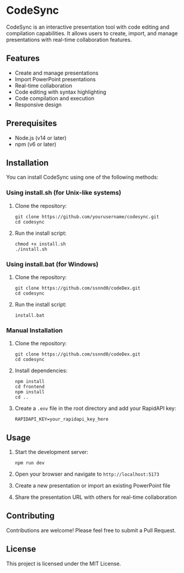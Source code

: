# CodeSync

CodeSync is an interactive presentation tool with code editing and compilation capabilities. It allows users to create, import, and manage presentations with real-time collaboration features.

## Features

- Create and manage presentations
- Import PowerPoint presentations
- Real-time collaboration
- Code editing with syntax highlighting
- Code compilation and execution
- Responsive design

## Prerequisites

- Node.js (v14 or later)
- npm (v6 or later)

## Installation

You can install CodeSync using one of the following methods:

### Using install.sh (for Unix-like systems)

1. Clone the repository:
   ```
   git clone https://github.com/yourusername/codesync.git
   cd codesync
   ```

2. Run the install script:
   ```
   chmod +x install.sh
   ./install.sh
   ```

### Using install.bat (for Windows)

1. Clone the repository:
   ```
   git clone https://github.com/ssnnd0/codeDex.git
   cd codesync
   ```

2. Run the install script:
   ```
   install.bat
   ```

### Manual Installation

1. Clone the repository:
   ```
   git clone https://github.com/ssnnd0/codeDex.git
   cd codesync
   ```

2. Install dependencies:
   ```
   npm install
   cd frontend
   npm install
   cd ..
   ```

3. Create a `.env` file in the root directory and add your RapidAPI key:
   ```
   RAPIDAPI_KEY=your_rapidapi_key_here
   ```

## Usage

1. Start the development server:
   ```
   npm run dev
   ```

2. Open your browser and navigate to `http://localhost:5173`

3. Create a new presentation or import an existing PowerPoint file

4. Share the presentation URL with others for real-time collaboration

## Contributing

Contributions are welcome! Please feel free to submit a Pull Request.

## License

This project is licensed under the MIT License.
